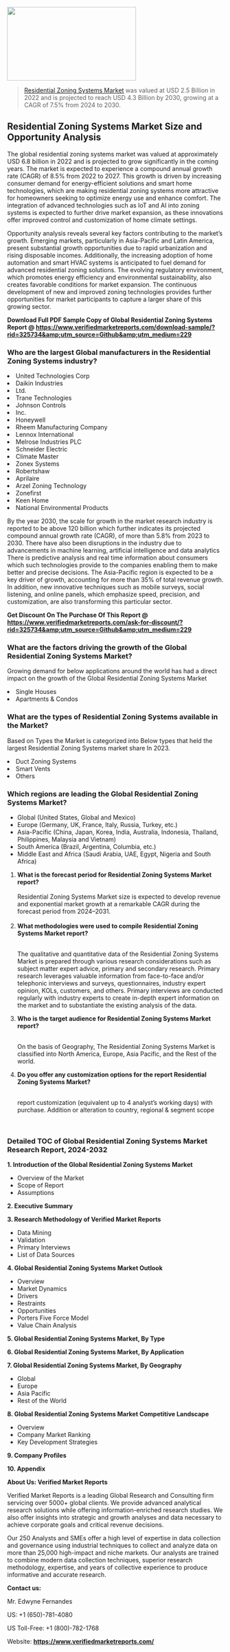 <img src="https://ffe5etoiles.com/wp-content/uploads/2024/12/MST1-300x171.png" alt="" width="300" height="171" class="alignnone size-medium wp-image-20088" /><blockquote><p><p><a href="https://www.verifiedmarketreports.com/download-sample/?rid=325734&utm_source=Github&utm_medium=229" target="_blank">Residential Zoning Systems Market</a> was valued at USD 2.5 Billion in 2022 and is projected to reach USD 4.3 Billion by 2030, growing at a CAGR of 7.5% from 2024 to 2030.</p></blockquote><p><h2>Residential Zoning Systems Market Size and Opportunity Analysis</h2><p>The global residential zoning systems market was valued at approximately USD 6.8 billion in 2022 and is projected to grow significantly in the coming years. The market is expected to experience a compound annual growth rate (CAGR) of 8.5% from 2022 to 2027. This growth is driven by increasing consumer demand for energy-efficient solutions and smart home technologies, which are making residential zoning systems more attractive for homeowners seeking to optimize energy use and enhance comfort. The integration of advanced technologies such as IoT and AI into zoning systems is expected to further drive market expansion, as these innovations offer improved control and customization of home climate settings.</p><p>Opportunity analysis reveals several key factors contributing to the market’s growth. Emerging markets, particularly in Asia-Pacific and Latin America, present substantial growth opportunities due to rapid urbanization and rising disposable incomes. Additionally, the increasing adoption of home automation and smart HVAC systems is anticipated to fuel demand for advanced residential zoning solutions. The evolving regulatory environment, which promotes energy efficiency and environmental sustainability, also creates favorable conditions for market expansion. The continuous development of new and improved zoning technologies provides further opportunities for market participants to capture a larger share of this growing sector.</p></p><p class=""><strong>Download Full PDF Sample Copy of Global Residential Zoning Systems Report @ <a href="https://www.verifiedmarketreports.com/download-sample/?rid=325734&amp;utm_source=Github&amp;utm_medium=229" target="_blank">https://www.verifiedmarketreports.com/download-sample/?rid=325734&amp;utm_source=Github&amp;utm_medium=229</a></strong></p><h3 id="" class="">Who are the largest Global manufacturers in the Residential Zoning Systems industry?</h3><p><li>United Technologies Corp</li><li> Daikin Industries</li><li> Ltd.</li><li> Trane Technologies</li><li> Johnson Controls</li><li> Inc.</li><li> Honeywell</li><li> Rheem Manufacturing Company</li><li> Lennox International</li><li> Melrose Industries PLC</li><li> Schneider Electric</li><li> Climate Master</li><li> Zonex Systems</li><li> Robertshaw</li><li> Aprilaire</li><li> Arzel Zoning Technology</li><li> Zonefirst</li><li> Keen Home</li><li> National Environmental Products</li></p><div class=""><div class="" dir="" data-message-author-role="" data-message-id="" data-message-model-slug=""><div class=""><div class=""><div class=""><div class="" dir="" data-message-author-role="" data-message-id="" data-message-model-slug=""><div class=""><div class=""><p>By the year 2030, the scale for growth in the market research industry is reported to be above 120 billion which further indicates its projected compound annual growth rate (CAGR), of more than 5.8% from 2023 to 2030. There have also been disruptions in the industry due to advancements in machine learning, artificial intelligence and data analytics There is predictive analysis and real time information about consumers which such technologies provide to the companies enabling them to make better and precise decisions. The Asia-Pacific region is expected to be a key driver of growth, accounting for more than 35% of total revenue growth. In addition, new innovative techniques such as mobile surveys, social listening, and online panels, which emphasize speed, precision, and customization, are also transforming this particular sector.</p><p><strong>Get Discount On The Purchase Of This Report @&nbsp; <a href="https://www.verifiedmarketreports.com/ask-for-discount/?rid=325734&amp;utm_source=Github&amp;utm_medium=229" target="_blank">https://www.verifiedmarketreports.com/ask-for-discount/?rid=325734&amp;utm_source=Github&amp;utm_medium=229</a></strong></p></div></div></div></div></div></div></div></div><h3 id="" class="">What are the factors driving the growth of the Global Residential Zoning Systems Market?</h3><p id="" class="">Growing demand for below applications around the world has had a direct impact on the growth of the Global Residential Zoning Systems Market</p><p id="" class=""><li>Single Houses</li><li> Apartments & Condos</li></p><h3 id="" class="">What are the types of Residential Zoning Systems available in the Market?</h3><p id="" class="">Based on Types the Market is categorized into Below types that held the largest Residential Zoning Systems market share In 2023.</p><p id="" class=""><li>Duct Zoning Systems</li><li> Smart Vents</li><li> Others</li></p><h3 id="" class="">Which regions are leading the Global Residential Zoning Systems Market?</h3><ul><li>Global (United States, Global and Mexico)</li><li>Europe (Germany, UK, France, Italy, Russia, Turkey, etc.)</li><li>Asia-Pacific (China, Japan, Korea, India, Australia, Indonesia, Thailand, Philippines, Malaysia and Vietnam)</li><li>South America (Brazil, Argentina, Columbia, etc.)</li><li>Middle East and Africa (Saudi Arabia, UAE, Egypt, Nigeria and South Africa)</li></ul><p><ol><li><strong>What is the forecast period for Residential Zoning Systems Market report?<br /></strong><br /><span data-sheets-root="1" data-sheets-value="{&quot;1&quot;:2,&quot;2&quot;:&quot;XXXX size is expected to develop revenue and exponential market growth at a remarkable CAGR during the forecast period from 2024&ndash;2030.&quot;}" data-sheets-userformat="{&quot;2&quot;:12674,&quot;4&quot;:{&quot;1&quot;:2,&quot;2&quot;:16776960},&quot;10&quot;:2,&quot;11&quot;:0,&quot;15&quot;:&quot;Arial&quot;,&quot;16&quot;:12}">Residential Zoning Systems Market size is expected to develop revenue and exponential market growth at a remarkable CAGR during the forecast period from 2024&ndash;2031.</span><br /><br /></li><li><strong>What methodologies were used to compile Residential Zoning Systems Market report?<br /><br /></strong><p>The qualitative and quantitative data of the&nbsp;Residential Zoning Systems Market is prepared through various research considerations such as subject matter expert advice, primary and secondary research. Primary research leverages valuable information from face-to-face and/or telephonic interviews and surveys, questionnaires, industry expert opinion, KOLs, customers, and others. Primary interviews are conducted regularly with industry experts to create in-depth expert information on the market and to substantiate the existing analysis of the data.&nbsp;</p></li><li><strong>Who is the target audience for Residential Zoning Systems Market report?<br /><br /></strong><p>On the basis of Geography, The&nbsp;Residential Zoning Systems Market is classified into North America, Europe, Asia Pacific, and the Rest of the world.</p></li><li><strong>Do you offer any customization options for the report Residential Zoning Systems Market?<br /><br /></strong><p>report customization (equivalent up to 4 analyst&rsquo;s working days) with purchase. Addition or alteration to country, regional &amp; segment scope</p><p>&nbsp;</p></li></ol></p><h3 id="" class="">Detailed TOC of Global Residential Zoning Systems Market Research Report, 2024-2032</h3><p id="" class=""><strong>1. Introduction of the Global Residential Zoning Systems Market</strong></p><ul><li>Overview of the Market</li><li>Scope of Report</li><li>Assumptions</li></ul><p id="" class=""><strong>2. Executive Summary</strong></p><p id="" class=""><strong>3. Research Methodology of&nbsp;Verified Market Reports</strong></p><ul><li>Data Mining</li><li>Validation</li><li>Primary Interviews</li><li>List of Data Sources</li></ul><p id="" class=""><strong>4. Global Residential Zoning Systems Market Outlook</strong></p><ul><li>Overview</li><li>Market Dynamics</li><li>Drivers</li><li>Restraints</li><li>Opportunities</li><li>Porters Five Force Model</li><li>Value Chain Analysis</li></ul><p id="" class=""><strong>5. Global Residential Zoning Systems Market, By&nbsp;Type</strong></p><p id="" class=""><strong>6. Global Residential Zoning Systems Market, By Application</strong></p><p id="" class=""><strong>7. Global Residential Zoning Systems Market, By Geography</strong></p><ul><li>Global</li><li>Europe</li><li>Asia Pacific</li><li>Rest of the World</li></ul><p id="" class=""><strong>8. Global Residential Zoning Systems Market Competitive Landscape</strong></p><ul><li>Overview</li><li>Company Market Ranking</li><li>Key Development Strategies</li></ul><p id="" class=""><strong>9. Company Profiles</strong></p><p id="" class=""><strong>10. Appendix</strong></p><p id="" class=""><strong>About Us: Verified Market Reports</strong></p><p id="" class="">Verified Market Reports is a leading Global Research and Consulting firm servicing over 5000+ global clients. We provide advanced analytical research solutions while offering information-enriched research studies. We also offer insights into strategic and growth analyses and data necessary to achieve corporate goals and critical revenue decisions.</p><p id="" class="">Our 250 Analysts and SMEs offer a high level of expertise in data collection and governance using industrial techniques to collect and analyze data on more than 25,000 high-impact and niche markets. Our analysts are trained to combine modern data collection techniques, superior research methodology, expertise, and years of collective experience to produce informative and accurate research.</p><p id="" class=""><strong>Contact us:</strong></p><p id="" class="">Mr. Edwyne Fernandes</p><p id="" class="">US: +1 (650)-781-4080</p><p id="" class="">US Toll-Free: +1 (800)-782-1768</p><p id="" class="">Website: <a target="" data-test-app-aware-link=""><strong>https://www.verifiedmarketreports.com/</strong></a></p>
